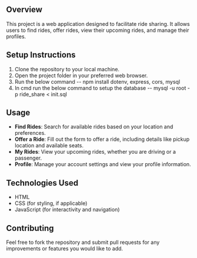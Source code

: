 ## Overview
This project is a web application designed to facilitate ride sharing. It allows users to find rides, offer rides, view their upcoming rides, and manage their profiles.


## Setup Instructions
1. Clone the repository to your local machine.
2. Open the project folder in your preferred web browser.
3. Run the below command
--  npm install dotenv, express, cors, mysql
4. In cmd run the below command to setup the database
--  mysql -u root -p ride_share < init.sql


## Usage
- **Find Rides**: Search for available rides based on your location and preferences.
- **Offer a Ride**: Fill out the form to offer a ride, including details like pickup location and available seats.
- **My Rides**: View your upcoming rides, whether you are driving or a passenger.
- **Profile**: Manage your account settings and view your profile information.

## Technologies Used
- HTML
- CSS (for styling, if applicable)
- JavaScript (for interactivity and navigation)

## Contributing
Feel free to fork the repository and submit pull requests for any improvements or features you would like to add.
